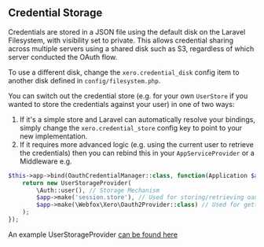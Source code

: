 ## Credential Storage

Credentials are stored in a JSON file using the default disk on the Laravel Filesystem, with visibility set to private. This allows credential sharing across multiple servers using a shared disk such as S3, regardless of which server conducted the OAuth flow.

To use a different disk, change the `xero.credential_disk` config item to another disk defined in `config/filesystem.php`.

You can switch out the credential store (e.g. for your own `UserStore` if you wanted to store
the credentials against your user) in one of two ways:

1. If it's a simple store and Laravel can automatically resolve your bindings, simply change the `xero.credential_store` config
   key to point to your new implementation.
2. If it requires more advanced logic (e.g. using the current user to retrieve the credentials) then you can rebind this
   in your `AppServiceProvider` or a Middleware
   e.g.

```php
$this->app->bind(OauthCredentialManager::class, function(Application $app) {
    return new UserStorageProvider(
        \Auth::user(), // Storage Mechanism 
        $app->make('session.store'), // Used for storing/retrieving oauth 2 "state" for redirects
        $app->make(\Webfox\Xero\Oauth2Provider::class) // Used for getting redirect url and refreshing token
    );
});
```

An example UserStorageProvider [can be found here](https://github.com/webfox/laravel-xero-oauth2/issues/45#issuecomment-757552563)